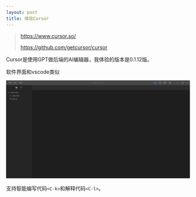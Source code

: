 ```yaml
---
layout: post
title: 体验Cursor
---
```

> https://www.cursor.so/
>
> https://github.com/getcursor/cursor

Cursor是使用GPT做后端的AI编辑器，我体验的版本是0.1.12版。

软件界面和vscode类似

![Cursor1](/assets/images/Cursor/editor1.png)

支持智能编写代码`<C-k>`和解释代码`<C-l>`。

